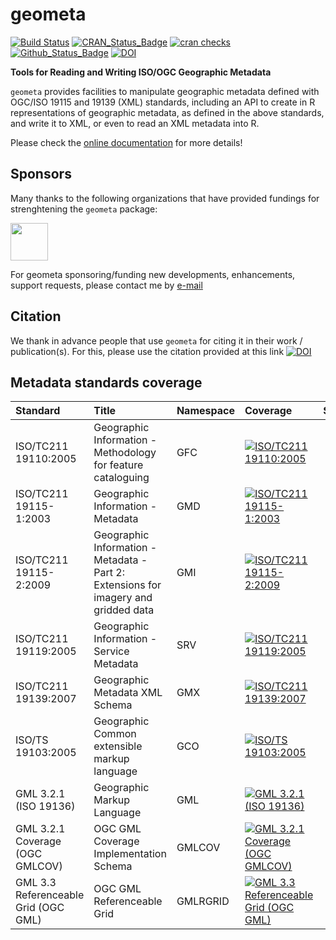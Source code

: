 # geometa

[![Build Status](https://travis-ci.org/eblondel/geometa.svg?branch=master)](https://travis-ci.org/eblondel/geometa)
[![CRAN_Status_Badge](http://www.r-pkg.org/badges/version/geometa)](https://cran.r-project.org/package=geometa)
[![cran checks](https://cranchecks.info/badges/worst/geometa)](https://cran.r-project.org/web/checks/check_results_geometa.html)
[![Github_Status_Badge](https://img.shields.io/badge/Github-0.6-blue.svg)](https://github.com/eblondel/geometa)
[![DOI](https://zenodo.org/badge/DOI/10.5281/zenodo.1184892.svg)](https://doi.org/10.5281/zenodo.1184892)

**Tools for Reading and Writing ISO/OGC Geographic Metadata**

``geometa`` provides facilities to manipulate geographic metadata defined with OGC/ISO 19115 and 19139 (XML) standards, including an API to create in R representations of geographic metadata, as defined in the above standards, and write it to XML, or even to read an XML metadata into R.

Please check the [online documentation](https://github.com/eblondel/geometa/wiki) for more details!

## Sponsors

Many thanks to the following organizations that have provided fundings for strenghtening the ``geometa`` package:

<a href="https://www.r-consortium.org"><img src="https://www.r-consortium.org/wp-content/uploads/sites/13/2016/09/RConsortium_Horizontal_Pantone.png" height="60"/></a>

For geometa sponsoring/funding new developments, enhancements, support requests, please contact me by [e-mail](mailto:emmanuel.blondel1@gmail.com)

## Citation

We thank in advance people that use ``geometa`` for citing it in their work / publication(s). For this, please use the citation provided at this link [![DOI](https://zenodo.org/badge/DOI/10.5281/zenodo.1184892.svg)](https://doi.org/10.5281/zenodo.1184892)

## Metadata standards coverage

|Standard                             |Title                                                                               |Namespace |Coverage                                                                                                                        | Supported| Missing|
|:------------------------------------|:-----------------------------------------------------------------------------------|:---------|:-------------------------------------------------------------------------------------------------------------------------------|---------:|-------:|
|ISO/TC211 19110:2005                 |Geographic Information - Methodology for feature cataloguing                        |GFC       |[![ISO/TC211 19110:2005](https://img.shields.io/badge/-100%25-4a4ea8.svg)](https://github.com/eblondel/geometa)                 |        17|       0|
|ISO/TC211 19115-1:2003               |Geographic Information - Metadata                                                   |GMD       |[![ISO/TC211 19115-1:2003](https://img.shields.io/badge/-100%25-4a4ea8.svg)](https://github.com/eblondel/geometa)               |       132|       0|
|ISO/TC211 19115-2:2009               |Geographic Information - Metadata - Part 2: Extensions for imagery and gridded data |GMI       |[![ISO/TC211 19115-2:2009](https://img.shields.io/badge/-65%25-f2eb24.svg)](https://github.com/eblondel/geometa)                |        26|      14|
|ISO/TC211 19119:2005                 |Geographic Information - Service Metadata                                           |SRV       |[![ISO/TC211 19119:2005](https://img.shields.io/badge/-37%25-ff0c0c.svg)](https://github.com/eblondel/geometa)                  |         7|      12|
|ISO/TC211 19139:2007                 |Geographic Metadata XML Schema                                                      |GMX       |[![ISO/TC211 19139:2007](https://img.shields.io/badge/-8%25-ad0f0f.svg)](https://github.com/eblondel/geometa)                   |         5|      61|
|ISO/TS 19103:2005                    |Geographic Common extensible markup language                                        |GCO       |[![ISO/TS 19103:2005](https://img.shields.io/badge/-100%25-4a4ea8.svg)](https://github.com/eblondel/geometa)                    |        22|       0|
|GML 3.2.1 (ISO 19136)                |Geographic Markup Language                                                          |GML       |[![GML 3.2.1 (ISO 19136)](https://img.shields.io/badge/-37%25-ff0c0c.svg)](https://github.com/eblondel/geometa)                 |        62|     107|
|GML 3.2.1 Coverage (OGC GMLCOV)      |OGC GML Coverage Implementation Schema                                              |GMLCOV    |[![GML 3.2.1 Coverage (OGC GMLCOV)](https://img.shields.io/badge/-100%25-4a4ea8.svg)](https://github.com/eblondel/geometa)      |         1|       0|
|GML 3.3 Referenceable Grid (OGC GML) |OGC GML Referenceable Grid                                                          |GMLRGRID  |[![GML 3.3 Referenceable Grid (OGC GML)](https://img.shields.io/badge/-100%25-4a4ea8.svg)](https://github.com/eblondel/geometa) |         5|       0|

